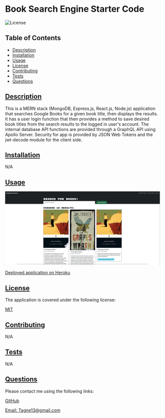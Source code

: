 # Book Search Engine Starter Code

  ![License](https://img.shields.io/badge/License-MIT-blue.svg)
    
  ## Table of Contents

  * [Description](#description)
  * [Installation](#installation)
  * [Usage](#usage)
  * [License](https://choosealicense.com/licenses/MIT)
  * [Contributing](#contributing)
  * [Tests](#tests)
  * [Questions](#questions)
  
  ## [Description](#table-of-contents)

  This is a MERN stack (MongoDB, Express.js, React.js, Node.js) application that searches Google Books for a given book title, then displays the results. It has a user login function that then provides a method to save desired book titles from the search results to the logged in user's account. The internal database API functions are provided through a GraphQL API using Apollo Server. Security for app is provided by JSON Web Tokens and the jwt-decode module for the client side.  

  ## [Installation](#table-of-contents)

  N/A

  ## [Usage](#table-of-contents)

  ![Screenshot](images/Screenshot.png)

  [Deployed application on Heroku](https://tagne13-book-search-engine-36ba43af8475.herokuapp.com/)

  ## [License](#table-of-contents)

  The application is covered under the following license:
    
  [MIT](https://choosealicense.com/licenses/MIT)
    
  ## [Contributing](#table-of-contents)

  N/A

  ## [Tests](#table-of-contents)

  N/A

  ## [Questions](#table-of-contents)

  Please contact me using the following links:

  [GitHub](https://github.com/Tagne13)

  [Email: Tagne13@gmail.com](mailto:Tagne13@gmail.com)
